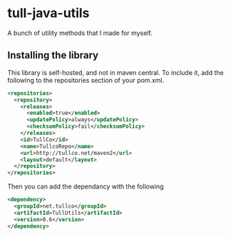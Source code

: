 # tull-java-utils
A bunch of utility methods that I made for myself.

## Installing the library
This library is self-hosted, and not in maven central. To include it, add the following to the repositories section of your pom.xml.
```xml
<repositories>
  <repository>
    <releases>
      <enabled>true</enabled>
      <updatePolicy>always</updatePolicy>
      <checksumPolicy>fail</checksumPolicy>
    </releases>
    <id>TullCo</id>
    <name>TullcoRepo</name>
    <url>http://tullco.net/maven2</url>
    <layout>default</layout>
  </repository>
</repositories>
```
Then you can add the dependancy with the following
```xml
<dependency>
  <groupId>net.tullco</groupId>
  <artifactId>TullUtils</artifactId>
  <version>0.6</version>
</dependency>
```
